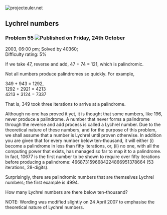 ![projecteuler.net](images/print_page_logo.png)

## Lychrel numbers

### Problem 55 ![](images/icon_info.png)Published on Friday, 24th October
2003, 06:00 pm; Solved by 40360;  
Difficulty rating: 5%

If we take 47, reverse and add, 47 + 74 = 121, which is palindromic.

Not all numbers produce palindromes so quickly. For example,

349 + 943 = 1292,  
1292 + 2921 = 4213  
4213 + 3124 = 7337

That is, 349 took three iterations to arrive at a palindrome.

Although no one has proved it yet, it is thought that some numbers, like 196,
never produce a palindrome. A number that never forms a palindrome through the
reverse and add process is called a Lychrel number. Due to the theoretical
nature of these numbers, and for the purpose of this problem, we shall assume
that a number is Lychrel until proven otherwise. In addition you are given
that for every number below ten-thousand, it will either (i) become a
palindrome in less than fifty iterations, or, (ii) no one, with all the
computing power that exists, has managed so far to map it to a palindrome. In
fact, 10677 is the first number to be shown to require over fifty iterations
before producing a palindrome: 4668731596684224866951378664 (53 iterations,
28-digits).

Surprisingly, there are palindromic numbers that are themselves Lychrel
numbers; the first example is 4994.

How many Lychrel numbers are there below ten-thousand?

NOTE: Wording was modified slightly on 24 April 2007 to emphasise the
theoretical nature of Lychrel numbers.

  
  

